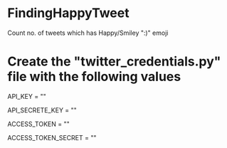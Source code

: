 # FindingHappyTweet
Count no. of tweets which has Happy/Smiley ":)" emoji

# Create the "twitter_credentials.py" file with the following values

API_KEY = ""

API_SECRETE_KEY = ""

ACCESS_TOKEN = ""

ACCESS_TOKEN_SECRET = ""
